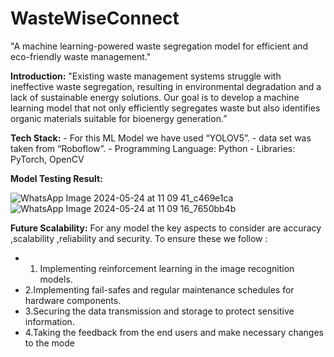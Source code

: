 # WasteWiseConnect
"A machine learning-powered waste segregation model for efficient and eco-friendly waste management."

**Introduction:**
    "Existing waste management systems struggle with ineffective waste segregation, resulting in environmental degradation and a lack of sustainable energy solutions. Our        goal is to develop a machine learning model that not only efficiently segregates waste but also identifies organic materials suitable for bioenergy generation.”

**Tech Stack:**
    - For this ML Model we have used “YOLOV5”.
    - data set was taken from “Roboflow”.
    - Programming Language: Python
    - Libraries: PyTorch, OpenCV
    
**Model Testing Result:**

![WhatsApp Image 2024-05-24 at 11 09 41_c469e1ca](https://github.com/user-attachments/assets/1b119246-d6a7-4272-a8b1-c18a8cf9d0c5)  ![WhatsApp Image 2024-05-24 at 11 09 16_7650bb4b](https://github.com/user-attachments/assets/b9478396-07de-44ce-9e39-e8466514de56)

 

**Future Scalability:**
  For any model the key aspects to consider are accuracy ,scalability ,reliability and security. To ensure these we follow :
  - 1. Implementing reinforcement learning in the image recognition models.
  - 2.Implementing fail-safes and regular maintenance schedules for hardware components.
  - 3.Securing the data transmission and storage to protect sensitive information.
  - 4.Taking the feedback from the end users and make necessary changes to the mode
 
  


  
